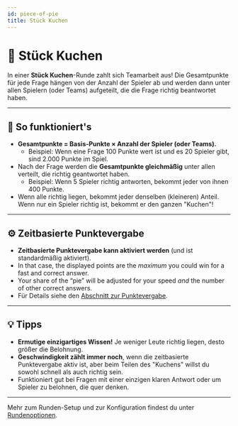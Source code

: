 ```yaml
---
id: piece-of-pie
title: Stück Kuchen
---
```


# 🥧 Stück Kuchen

In einer **Stück Kuchen**-Runde zahlt sich Teamarbeit aus! Die Gesamtpunkte für jede Frage hängen von der Anzahl der Spieler ab und werden dann unter allen Spielern (oder Teams) aufgeteilt, die die Frage richtig beantwortet haben.

---

## 📝 So funktioniert's

- **Gesamtpunkte = Basis-Punkte × Anzahl der Spieler (oder Teams).**
    - Beispiel: Wenn eine Frage 100 Punkte wert ist und es 20 Spieler gibt, sind 2.000 Punkte im Spiel.
- Nach der Frage werden die **Gesamtpunkte gleichmäßig** unter allen verteilt, die richtig geantwortet haben.
    - Beispiel: Wenn 5 Spieler richtig antworten, bekommt jeder von ihnen 400 Punkte.
- Wenn alle richtig liegen, bekommt jeder denselben (kleineren) Anteil. Wenn nur ein Spieler richtig ist, bekommt er den ganzen "Kuchen"!

---

## ⚙️ Zeitbasierte Punktevergabe

- **Zeitbasierte Punktevergabe kann aktiviert werden** (und ist standardmäßig aktiviert).
- In that case, the displayed points are the _maximum_ you could win for a fast and correct answer.
- Your share of the “pie” will be adjusted for your speed _and_ the number of other correct answers.
- Für Details siehe den [Abschnitt zur Punktevergabe](../editor/008-round-options.md#scoring).

---

## 💡 Tipps

- **Ermutige einzigartiges Wissen!** Je weniger Leute richtig liegen, desto größer die Belohnung.
- **Geschwindigkeit zählt immer noch**, wenn die zeitbasierte Punktevergabe aktiv ist, aber beim Teilen des "Kuchens" willst du sowohl schnell als auch richtig sein.
- Funktioniert gut bei Fragen mit einer einzigen klaren Antwort oder um Spieler zu belohnen, die quer denken.

---

Mehr zum Runden-Setup und zur Konfiguration findest du unter [Rundenoptionen](../editor/008-round-options.md).
